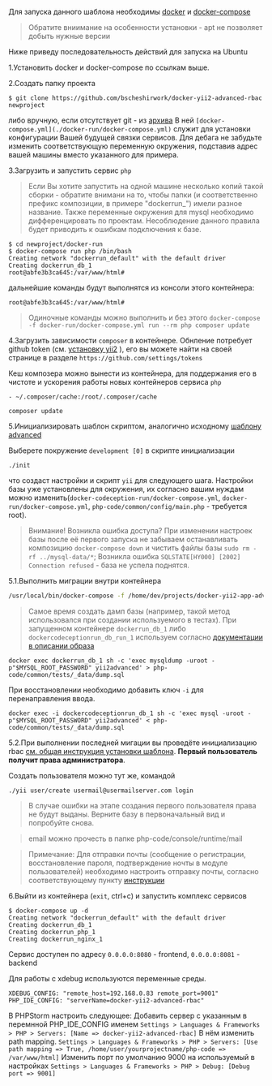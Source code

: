 
Для запуска данного шаблона необходимы [docker](https://docs.docker.com/engine/getstarted/step_one/) и [docker-compose](https://docs.docker.com/compose/install/)
> Обратите вниимание на особенности установки - apt не позволяет добыть нужные версии 

Ниже приведу последовательность действий для запуска на Ubuntu

1.Установить docker и docker-compose по ссылкам выше.

2.Создать папку проекта 

```
$ git clone https://github.com/bscheshirwork/docker-yii2-advanced-rbac newproject
```

либо вручную, если отсутствует git - из [архива](https://github.com/bscheshirwork/docker-yii2-advanced-rbac/archive/master.zip)
В ней `[docker-compose.yml](./docker-run/docker-compose.yml)` служит для установки конфигурации Вашей будущей связки сервисов. Для дебага не забудьте изменить соответствующую переменную окружения, подставив адрес вашей машины вместо указанного для примера.

3.Загрузить и запустить сервис `php`
> Если Вы хотите запустить на одной машине несколько копий такой сборки - обратите внимани на то, чтобы папки (и соответственно префикс композиции, в примере "dockerrun_") имели разное название. Также переменные окружения для mysql необходимо дифференцировать по проектам. Несоблюдение данного правила будет приводить к ошибкам подключения к базе. 

```
$ cd newproject/docker-run
$ docker-compose run php /bin/bash
Creating network "dockerrun_default" with the default driver
Creating dockerrun_db_1
root@abfe3b3ca645:/var/www/html#
```

дальнейшие команды будут выполнятся из консоли этого контейнера:
```
root@abfe3b3ca645:/var/www/html#
```
> Одиночные команды можно выполнить и без этого
`docker-compose -f docker-run/docker-compose.yml run --rm php composer update`

4.Загрузить зависимости `composer` в контейнере. Обнление потребует github token (см. [установку yii2](https://github.com/yiisoft/yii2/blob/master/docs/guide-ru/start-installation.md) ), его вы можете найти на своей странице в разделе `https://github.com/settings/tokens`

Кеш композера можно вынести из контейнера, для поддержания его в чистоте и ускорения работы новых контейнеров сервиса `php`
```
- ~/.composer/cache:/root/.composer/cache
```

```
composer update
```

5.Инициализировать шаблон скриптом, аналогично исходному [шаблону advanced](https://github.com/yiisoft/yii2-app-advanced/blob/master/docs/guide/README.md)

Выберете покружение `development [0]` в скрипте инициализации 
```
./init
``` 
что создаст настройки и скрипт `yii` для следующего шага. Настройки базы уже установлены для окружения, 
их согласно вашим нуждам можно изменить(`docker-codeception-run/docker-compose.yml`, `docker-run/docker-compose.yml`, `php-code/common/config/main.php` - требуется root).
> Внимание! Возникла ошибка доступа? При изменении настроек базы после её первого запуска не забываем останавливать композицию `docker-compose down` и чистить файлы базы `sudo rm -rf ../mysql-data/*`; Возникла ошибка `SQLSTATE[HY000] [2002] Connection refused` - база не успела поднятся. 

5.1.Выполнить миграции внутри контейнера

```sh
/usr/local/bin/docker-compose -f /home/dev/projects/docker-yii2-app-advanced-rbac/docker-compose.yml exec php ./yii migrate/up
```

> Самое время создать дамп базы (например, такой метод использовался при создании используемого в тестах). При запущенном контейнере `dockerrun_db_1`
либо `dockercodeceptionrun_db_run_1` используем согласно [документации в описании образа](https://hub.docker.com/_/mysql/)
```
docker exec dockerrun_db_1 sh -c 'exec mysqldump -uroot -p"$MYSQL_ROOT_PASSWORD" yii2advanced' > php-code/common/tests/_data/dump.sql
```
При восстановлении необходимо добавить ключ `-i` для перенаправления ввода.
```
docker exec -i dockercodeceptionrun_db_1 sh -c 'exec mysql -uroot -p"$MYSQL_ROOT_PASSWORD" yii2advanced' < php-code/common/tests/_data/dump.sql
```

5.2.При выполнении последней мигации вы проведёте инициализацию rbac [см. общая инструкция установки шаблона](./guide/start-installation.md). **Первый пользователь получит права администратора**.

Создать пользователя можно тут же, командой
```
./yii user/create usermail@usermailserver.com login
```
> В случае ошибки на этапе создания первого пользователя права не будут выданы. Верните базу в первоначальный вид и попробуйте снова.

> email можно прочесть в папке php-code/console/runtime/mail

> Примечание: Для отправки почты (сообщение о регистрации, восстановление пароля, подтверждение ночты в модуле пользователей)
необходимо настроить отправку почты, согласно соответствующему пункту [инструкции](./guide/start-installation.md)

6.Выйти из контейнера (`exit`, ctrl+c) и запустить комплекс сервисов
```
$ docker-compose up -d
Creating network "dockerrun_default" with the default driver
Creating dockerrun_db_1
Creating dockerrun_php_1
Creating dockerrun_nginx_1
```

Сервис доступен по адресу `0.0.0.0:8080` - frontend, `0.0.0.0:8081` - backend

Для работы с xdebug используются переменные среды.
```
XDEBUG_CONFIG: "remote_host=192.168.0.83 remote_port=9001"
PHP_IDE_CONFIG: "serverName=docker-yii2-advanced-rbac"
```
В PHPStorm настроить следующее:
Добавить сервер с указанным в перемнной PHP_IDE_CONFIG именем
`Settings > Languages & Frameworks > PHP > Servers: [Name => docker-yii2-advanced-rbac]`
В нём изменить path mapping.
`Settings > Languages & Frameworks > PHP > Servers: [Use path mapping => True, /home/user/yourprojectname/php-code => /var/www/html]`
Изменить порт по умолчанию 9000 на используемый в настройках
`Settings > Languages & Frameworks > PHP > Debug: [Debug port => 9001]`